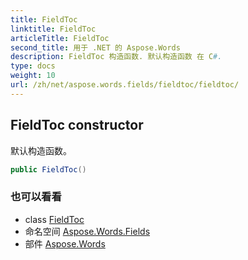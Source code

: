 ```yaml
---
title: FieldToc
linktitle: FieldToc
articleTitle: FieldToc
second_title: 用于 .NET 的 Aspose.Words
description: FieldToc 构造函数. 默认构造函数 在 C#.
type: docs
weight: 10
url: /zh/net/aspose.words.fields/fieldtoc/fieldtoc/
---
```

## FieldToc constructor

默认构造函数。

```csharp
public FieldToc()
```

### 也可以看看

* class [FieldToc](../)
* 命名空间 [Aspose.Words.Fields](../../../aspose.words.fields/)
* 部件 [Aspose.Words](../../../)
